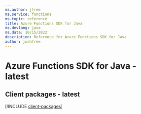 ```yaml
---
ms.author: jfree
ms.service: functions
ms.topic: reference
title: Azure Functions SDK for Java
ms.devlang: java
ms.data: 10/15/2022
description: Reference for Azure Functions SDK for Java
author: joshfree
---
```

# Azure Functions SDK for Java - latest

## Client packages - latest
[!INCLUDE [client-packages](functions-client-index.md)]